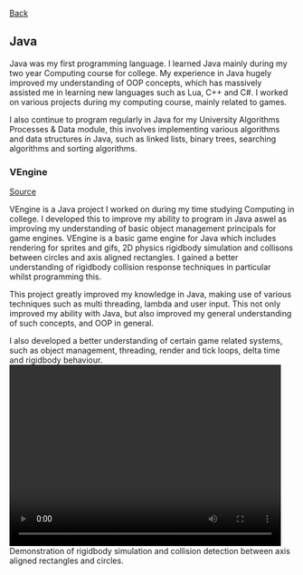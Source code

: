 [Back](https://dhog10.github.io/portfolio/)

## Java
Java was my first programming language. I learned Java mainly during my two year Computing course for college. My experience in Java hugely improved my understanding of OOP concepts, which has massively assisted me in learning new languages such as Lua, C++ and C#. I worked on various projects during my computing course, mainly related to games.

I also continue to program regularly in Java for my University Algorithms Processes & Data module, this involves implementing various algorithms and data structures in Java, such as linked lists, binary trees, searching algorithms and sorting algorithms.

### VEngine
[Source](https://github.com/dhog10/VEngine)

VEngine is a Java project I worked on during my time studying Computing in college. I developed this to improve my ability to program in Java aswel as improving my understanding of basic object management principals for game engines. VEngine is a basic game engine for Java which includes rendering for sprites and gifs, 2D physics rigidbody simulation and collisons between circles and axis aligned rectangles. I gained a better understanding of rigidbody collision response techniques in particular whilst programming this.

This project greatly improved my knowledge in Java, making use of various techniques such as multi threading, lambda and user input. This not only improved my ability with Java, but also improved my general understanding of such concepts, and OOP in general.

I also developed a better understanding of certain game related systems, such as object management, threading, render and tick loops, delta time and rigidbody behaviour.
<video width="480" height="320" controls="controls">
  <source src="images/vengine.mp4" type="video/mp4">
</video>
Demonstration of rigidbody simulation and collision detection between axis aligned rectangles and circles.
